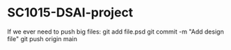 # SC1015-DSAI-project

If we ever need to push big files:
git add file.psd
git commit -m "Add design file"
git push origin main
